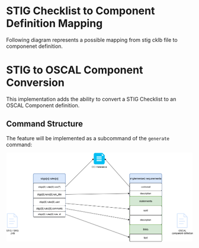 # STIG Checklist to Component Definition Mapping

Following diagram represents a possible mapping from stig cklb file to componenet definition.

# STIG to OSCAL Component Conversion

This implementation adds the ability to convert a STIG Checklist to an OSCAL Component definition.

## Command Structure

The feature will be implemented as a subcommand of the `generate` command:

![alt text](stig-to-component.png)